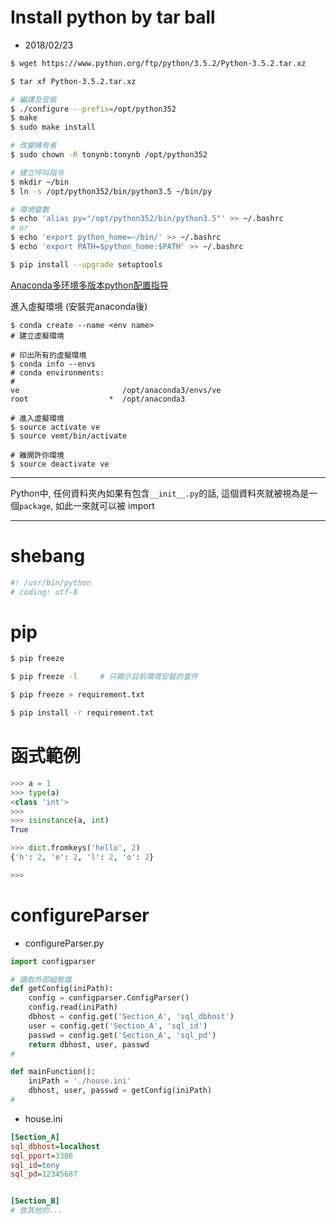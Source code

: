 

# Install python by tar ball
- 2018/02/23
```sh
$ wget https://www.python.org/ftp/python/3.5.2/Python-3.5.2.tar.xz

$ tar xf Python-3.5.2.tar.xz

# 編譯及安裝
$ ./configure --prefix=/opt/python352
$ make
$ sudo make install 

# 改變擁有者
$ sudo chown -R tonynb:tonynb /opt/python352

# 建立呼叫指令
$ mkdir ~/bin
$ ln -s /opt/python352/bin/python3.5 ~/bin/py

# 環境變數
$ echo 'alias py="/opt/python352/bin/python3.5"' >> ~/.bashrc
# or
$ echo 'export python_home=~/bin/' >> ~/.bashrc
$ echo 'export PATH=$python_home:$PATH' >> ~/.bashrc

```


```sh
$ pip install --upgrade setuptools
```



[Anaconda多环境多版本python配置指导](https://www.jianshu.com/p/d2e15200ee9b)

進入虛擬環境 (安裝完anaconda後)
```
$ conda create --name <env name>
# 建立虛擬環境

# 印出所有的虛擬環境
$ conda info --envs
# conda environments:
#
ve                       /opt/anaconda3/envs/ve
root                  *  /opt/anaconda3

# 進入虛擬環境
$ source activate ve
$ source vemt/bin/activate

# 離開許你環境
$ source deactivate ve
```

---
Python中, 任何資料夾內如果有包含`__init__.py`的話, 這個資料夾就被視為是一個`package`, 如此一來就可以被 import


---

# shebang
```py
#! /usr/bin/python
# coding: utf-8

```

# pip
```sh
$ pip freeze

$ pip freeze -l     # 只顯示目前環境安裝的套件

$ pip freeze > requirement.txt

$ pip install -r requirement.txt
```

# 函式範例
```py
>>> a = 1
>>> type(a)
<class 'int'>
>>>
>>> isinstance(a, int)
True

>>> dict.fromkeys('hello', 2)
{'h': 2, 'e': 2, 'l': 2, 'o': 2}

>>> 
```

# configureParser

- configureParser.py
```py
import configparser

# 讀取外部組態檔
def getConfig(iniPath):
    config = configparser.ConfigParser()
    config.read(iniPath)
    dbhost = config.get('Section_A', 'sql_dbhost')
    user = config.get('Section_A', 'sql_id')
    passwd = config.get('Section_A', 'sql_pd')
    return dbhost, user, passwd
#

def mainFunction():
    iniPath = './house.ini'
    dbhost, user, passwd = getConfig(iniPath)
#
```

- house.ini
```ini
[Section_A]
sql_dbhost=localhost
sql_pport=3306
sql_id=tony
sql_pd=12345687


[Section_B]
# 放其他的...
```